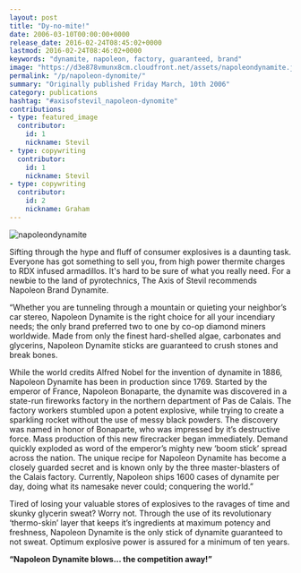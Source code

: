 ```yaml
---
layout: post
title: "Dy-no-mite!"
date: 2006-03-10T00:00:00+0000
release_date: 2016-02-24T08:45:02+0000
lastmod: 2016-02-24T08:46:02+0000
keywords: "dynamite, napoleon, factory, guaranteed, brand"
image: "https://d3e878vmunx8cm.cloudfront.net/assets/napoleondynamite.jpg"
permalink: "/p/napoleon-dynomite/"
summary: "Originally published Friday March, 10th 2006"
category: publications
hashtag: "#axisofstevil_napoleon-dynomite"
contributions:
- type: featured_image
  contributor:
    id: 1
    nickname: Stevil
- type: copywriting
  contributor:
    id: 1
    nickname: Stevil
- type: copywriting
  contributor:
    id: 2
    nickname: Graham
---
```


[id_1]: https://d3e878vmunx8cm.cloudfront.net/assets/napoleondynamite.jpg "napoleondynamite"
![napoleondynamite][id_1]

Sifting through the hype and fluff of consumer explosives is a daunting task. Everyone has got something to sell you, from high power thermite charges to RDX infused armadillos. It's hard to be sure of what you really need. For a newbie to the land of pyrotechnics, The Axis of Stevil recommends Napoleon Brand Dynamite.

“Whether you are tunneling through a mountain or quieting your neighbor’s car stereo, Napoleon Dynamite is the right choice for all your incendiary needs; the only brand preferred two to one by co-op diamond miners worldwide. Made from only the finest hard-shelled algae, carbonates and glycerins, Napoleon Dynamite sticks are guaranteed to crush stones and break bones.

While the world credits Alfred Nobel for the invention of dynamite in 1886, Napoleon Dynamite has been in production since 1769. Started by the emperor of France, Napoleon Bonaparte, the dynamite was discovered in a state-run fireworks factory in the northern department of Pas de Calais. The factory workers stumbled upon a potent explosive, while trying to create a sparkling rocket without the use of messy black powders. The discovery was named in honor of Bonaparte, who was impressed by it’s destructive force. Mass production of this new firecracker began immediately. Demand quickly exploded as word of the emperor’s mighty new ‘boom stick’ spread across the nation. The unique recipe for Napoleon Dynamite has become a closely guarded secret and is known only by the three master-blasters of the Calais factory. Currently, Napoleon ships 1600 cases of dynamite per day, doing what its namesake never could; conquering the world.”

Tired of losing your valuable stores of explosives to the ravages of time and skunky glycerin sweat? Worry not. Through the use of its revolutionary ‘thermo-skin’ layer that keeps it’s ingredients at maximum potency and freshness, Napoleon Dynamite is the only stick of dynamite guaranteed to not sweat. Optimum explosive power is assured for a minimum of ten years.

**“Napoleon Dynamite blows... the competition away!”**
